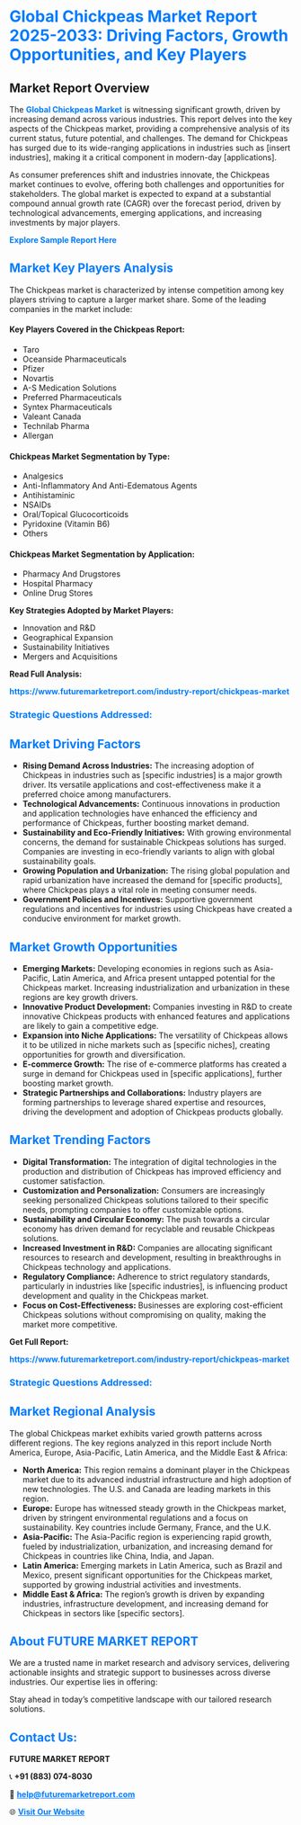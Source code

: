 <h1 style="color: #007BFF;">Global Chickpeas Market Report 2025-2033: Driving Factors, Growth Opportunities, and Key Players</h1>

<section id="overview">
<h2>Market Report Overview</h2>
<p>The <a href="https://www.futuremarketreport.com/industry-report/chickpeas-market" style="color: #007BFF; text-decoration: none;"><strong>Global Chickpeas Market</strong></a> is witnessing significant growth, driven by increasing demand across various industries. This report delves into the key aspects of the Chickpeas market, providing a comprehensive analysis of its current status, future potential, and challenges. The demand for Chickpeas has surged due to its wide-ranging applications in industries such as [insert industries], making it a critical component in modern-day [applications].</p>
<p>As consumer preferences shift and industries innovate, the Chickpeas market continues to evolve, offering both challenges and opportunities for stakeholders. The global market is expected to expand at a substantial compound annual growth rate (CAGR) over the forecast period, driven by technological advancements, emerging applications, and increasing investments by major players.</p>
</section>

<section id="overview">
<p><a href="https://www.futuremarketreport.com/request-sample/reportId=34161" style="color: #007BFF; text-decoration: none;"><strong>Explore Sample Report Here</strong></a></p>
</section>

<section id="key-players">
<h2 style="color: #007BFF;">Market Key Players Analysis</h2>
<p>The Chickpeas market is characterized by intense competition among key players striving to capture a larger market share. Some of the leading companies in the market include:</p>
<h4>Key Players Covered in the Chickpeas Report:</h4>
<ul><li>Taro</li><li>Oceanside Pharmaceuticals</li><li>Pfizer</li><li>Novartis</li><li>A-S Medication Solutions</li><li>Preferred Pharmaceuticals</li><li>Syntex Pharmaceuticals</li><li>Valeant Canada</li><li>Technilab Pharma</li><li>Allergan</li></ul>
<h4>Chickpeas Market Segmentation by Type:</h4>
<ul><li>Analgesics</li><li>Anti-Inflammatory And Anti-Edematous Agents</li><li>Antihistaminic</li><li>NSAIDs</li><li>Oral/Topical Glucocorticoids</li><li>Pyridoxine (Vitamin B6)</li><li>Others</li></ul>

<h4>Chickpeas Market Segmentation by Application:</h4>
<ul><li>Pharmacy And Drugstores</li><li>Hospital Pharmacy</li><li>Online Drug Stores</li></ul>
<p><strong>Key Strategies Adopted by Market Players:</strong></p>
<ul>
<li>Innovation and R&D</li>
<li>Geographical Expansion</li>
<li>Sustainability Initiatives</li>
<li>Mergers and Acquisitions</li>
</ul>
</section>

<section>
<p><strong>Read Full Analysis: </strong></p><a href="https://www.futuremarketreport.com/industry-report/chickpeas-market" style="color: #007BFF; text-decoration: none;"><strong>https://www.futuremarketreport.com/industry-report/chickpeas-market</strong></a>
<h3 style="color: #007BFF;">Strategic Questions Addressed:</h3>
</section>

<section id="driving-factors">
<h2 style="color: #007BFF;">Market Driving Factors</h2>
<ul>
<li><strong>Rising Demand Across Industries:</strong> The increasing adoption of Chickpeas in industries such as [specific industries] is a major growth driver. Its versatile applications and cost-effectiveness make it a preferred choice among manufacturers.</li>
<li><strong>Technological Advancements:</strong> Continuous innovations in production and application technologies have enhanced the efficiency and performance of Chickpeas, further boosting market demand.</li>
<li><strong>Sustainability and Eco-Friendly Initiatives:</strong> With growing environmental concerns, the demand for sustainable Chickpeas solutions has surged. Companies are investing in eco-friendly variants to align with global sustainability goals.</li>
<li><strong>Growing Population and Urbanization:</strong> The rising global population and rapid urbanization have increased the demand for [specific products], where Chickpeas plays a vital role in meeting consumer needs.</li>
<li><strong>Government Policies and Incentives:</strong> Supportive government regulations and incentives for industries using Chickpeas have created a conducive environment for market growth.</li>
</ul>
</section>

<section id="growth-opportunities">
<h2 style="color: #007BFF;">Market Growth Opportunities</h2>
<ul>
<li><strong>Emerging Markets:</strong> Developing economies in regions such as Asia-Pacific, Latin America, and Africa present untapped potential for the Chickpeas market. Increasing industrialization and urbanization in these regions are key growth drivers.</li>
<li><strong>Innovative Product Development:</strong> Companies investing in R&D to create innovative Chickpeas products with enhanced features and applications are likely to gain a competitive edge.</li>
<li><strong>Expansion into Niche Applications:</strong> The versatility of Chickpeas allows it to be utilized in niche markets such as [specific niches], creating opportunities for growth and diversification.</li>
<li><strong>E-commerce Growth:</strong> The rise of e-commerce platforms has created a surge in demand for Chickpeas used in [specific applications], further boosting market growth.</li>
<li><strong>Strategic Partnerships and Collaborations:</strong> Industry players are forming partnerships to leverage shared expertise and resources, driving the development and adoption of Chickpeas products globally.</li>
</ul>
</section>

<section id="trending-factors">
<h2 style="color: #007BFF;">Market Trending Factors</h2>
<ul>
<li><strong>Digital Transformation:</strong> The integration of digital technologies in the production and distribution of Chickpeas has improved efficiency and customer satisfaction.</li>
<li><strong>Customization and Personalization:</strong> Consumers are increasingly seeking personalized Chickpeas solutions tailored to their specific needs, prompting companies to offer customizable options.</li>
<li><strong>Sustainability and Circular Economy:</strong> The push towards a circular economy has driven demand for recyclable and reusable Chickpeas solutions.</li>
<li><strong>Increased Investment in R&D:</strong> Companies are allocating significant resources to research and development, resulting in breakthroughs in Chickpeas technology and applications.</li>
<li><strong>Regulatory Compliance:</strong> Adherence to strict regulatory standards, particularly in industries like [specific industries], is influencing product development and quality in the Chickpeas market.</li>
<li><strong>Focus on Cost-Effectiveness:</strong> Businesses are exploring cost-efficient Chickpeas solutions without compromising on quality, making the market more competitive.</li>
</ul>
</section>

<section>
<p><strong>Get Full Report: </strong></p><a href="https://www.futuremarketreport.com/industry-report/chickpeas-market" style="color: #007BFF; text-decoration: none;"><strong>https://www.futuremarketreport.com/industry-report/chickpeas-market</strong></a>
<h3 style="color: #007BFF;">Strategic Questions Addressed:</h3>
</section>


<section id="regional-analysis">
<h2 style="color: #007BFF;">Market Regional Analysis</h2>
<p>The global Chickpeas market exhibits varied growth patterns across different regions. The key regions analyzed in this report include North America, Europe, Asia-Pacific, Latin America, and the Middle East & Africa:</p>
<ul>
<li><strong>North America:</strong> This region remains a dominant player in the Chickpeas market due to its advanced industrial infrastructure and high adoption of new technologies. The U.S. and Canada are leading markets in this region.</li>
<li><strong>Europe:</strong> Europe has witnessed steady growth in the Chickpeas market, driven by stringent environmental regulations and a focus on sustainability. Key countries include Germany, France, and the U.K.</li>
<li><strong>Asia-Pacific:</strong> The Asia-Pacific region is experiencing rapid growth, fueled by industrialization, urbanization, and increasing demand for Chickpeas in countries like China, India, and Japan.</li>
<li><strong>Latin America:</strong> Emerging markets in Latin America, such as Brazil and Mexico, present significant opportunities for the Chickpeas market, supported by growing industrial activities and investments.</li>
<li><strong>Middle East & Africa:</strong> The region’s growth is driven by expanding industries, infrastructure development, and increasing demand for Chickpeas in sectors like [specific sectors].</li>
</ul>
</section>

<footer>
<h2 style="color: #007BFF;">About FUTURE MARKET REPORT</h2>
<p>We are a trusted name in market research and advisory services, delivering actionable insights and strategic support to businesses across diverse industries. Our expertise lies in offering:</p>

<p>Stay ahead in today’s competitive landscape with our tailored research solutions.</p>

<h2 style="color: #007BFF;">Contact Us:</h2>
<p><strong>FUTURE MARKET REPORT</strong></p>
<p>📞 <strong>+91 (883) 074-8030</strong></p>
<p>📧 <strong><a href="mailto:help@futuremarketreport.com" style="color: #007BFF;">help@futuremarketreport.com</a></strong></p>
<p>🌐 <strong><a href="https://www.futuremarketreport.com/" style="color: #007BFF;">Visit Our Website</a></strong></p>
</footer>